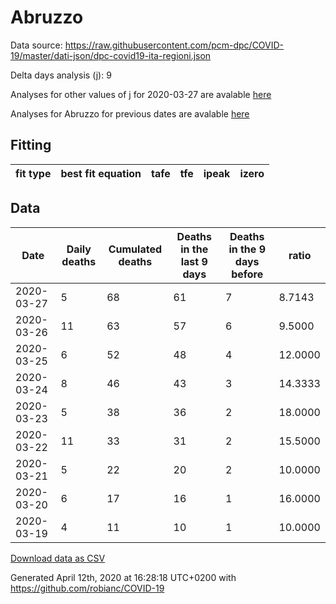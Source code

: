 # Abruzzo

Data source: https://raw.githubusercontent.com/pcm-dpc/COVID-19/master/dati-json/dpc-covid19-ita-regioni.json

Delta days analysis (j): 9

Analyses for other values of j for 2020-03-27 are avalable [here](../README.md)

Analyses for Abruzzo for previous dates are avalable [here](../../README.md)

## Fitting 
|fit type|best fit equation|tafe|tfe|ipeak|izero|
|-------|-----|--------|------|---|---|

## Data
|Date|Daily deaths|Cumulated deaths|Deaths in the last 9 days|Deaths in the 9 days before|ratio|
|----|----------|-----------|-------|--------------------|-----|
|2020-03-27|5|68|61|7|8.7143|
|2020-03-26|11|63|57|6|9.5000|
|2020-03-25|6|52|48|4|12.0000|
|2020-03-24|8|46|43|3|14.3333|
|2020-03-23|5|38|36|2|18.0000|
|2020-03-22|11|33|31|2|15.5000|
|2020-03-21|5|22|20|2|10.0000|
|2020-03-20|6|17|16|1|16.0000|
|2020-03-19|4|11|10|1|10.0000|

[Download data as CSV](COVID-19_abruzzo_j9_2020-03-27.csv)

Generated April 12th, 2020 at 16:28:18 UTC+0200 with https://github.com/robianc/COVID-19

